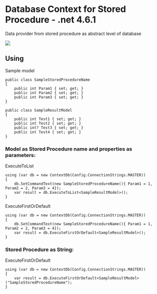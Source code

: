 # Database Context for Stored Procedure - .net 4.6.1
Data provider from stored procedure as abstract level of database 

![](https://sqlmentalist.files.wordpress.com/2011/08/image.png)

## Using
Sample model
```
public class SampleStoredProcedureName
{
    public int Param1 { set; get; }
    public int Param2 { set; get; }
    public int Param3 { set; get; }
}

public class SampleResultModel
{
    public int Test1 { set; get; }
    public int Test2 { set; get; }
    public int? Test3 { set; get; }
    public int Test4 { set; get; }
}
```

### Model as Stored Procedure name and properties as parameters:

ExecuteToList
```
using (var db = new ContextDb(Config.ConnectionStrings.MASTER))
{
    db.SetCommandText(new SampleStoredProcedureName(){ Param1 = 1, Param2 = 2, Param3 = 4});
    var result = db.ExecuteToList<SampleResultModel>();
}
```

ExecuteFirstOrDefault
```
using (var db = new ContextDb(Config.ConnectionStrings.MASTER))
{
    db.SetCommandText(new SampleStoredProcedureName(){ Param1 = 1, Param2 = 2, Param3 = 4});
    var result = db.ExecuteFirstOrDefault<SampleResultModel>();
}
```

### Stored Procedure as String:

ExecuteFirstOrDefault
```
using (var db = new ContextDb(Config.ConnectionStrings.MASTER))
{
    var result = db.ExecuteFirstOrDefault<SampleResultModel>("SampleStoredProcedureName");
}
```
